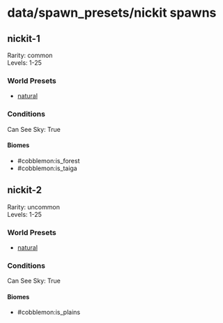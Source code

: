 # data/spawn_presets/nickit spawns  
  
## nickit-1  
Rarity: common  
Levels: 1-25  
  
### World Presets  
* [natural](/data/spawn_data/natural.md)  
  
### Conditions  
Can See Sky: True  
  
#### Biomes  
  * #cobblemon:is_forest
  * #cobblemon:is_taiga
  
  
## nickit-2  
Rarity: uncommon  
Levels: 1-25  
  
### World Presets  
* [natural](/data/spawn_data/natural.md)  
  
### Conditions  
Can See Sky: True  
  
#### Biomes  
  * #cobblemon:is_plains
  
